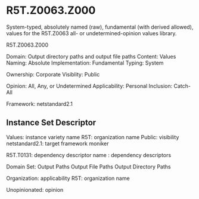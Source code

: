 # R5T.Z0063.Z000
System-typed, absolutely named (raw), fundamental (with derived allowed), values for the R5T.Z0063 all- or undetermined-opinion values library.

R5T.Z0063.Z000

Domain: Output directory paths and output file paths
Content: Values
Naming: Absolute
Implementation: Fundamental
Typing: System

Ownership: Corporate
Visiblity: Public

Opinion: All, Any, or Undetermined
Applicability: Personal
Inclusion: Catch-All

Framework: netstandard2.1


## Instance Set Descriptor

Values: instance variety name
R5T: organization name
Public: visibility
netstandard2.1: target framework moniker

R5T.T0131: dependency descriptor name
: dependency descriptors

Domain Set:
	Output Paths
	Output File Paths
	Output Directory Paths

Organization: applicability
	R5T: organization name

Unopinionated: opinion